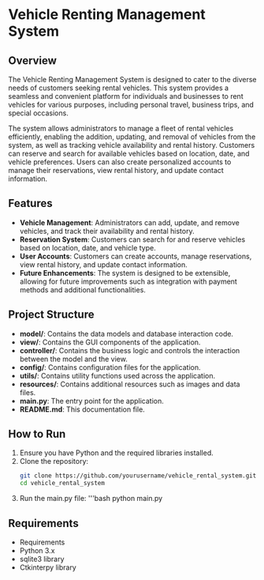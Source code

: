 # Vehicle Renting Management System

## Overview
The Vehicle Renting Management System is designed to cater to the diverse needs of customers seeking rental vehicles. This system provides a seamless and convenient platform for individuals and businesses to rent vehicles for various purposes, including personal travel, business trips, and special occasions.

The system allows administrators to manage a fleet of rental vehicles efficiently, enabling the addition, updating, and removal of vehicles from the system, as well as tracking vehicle availability and rental history. Customers can reserve and search for available vehicles based on location, date, and vehicle preferences. Users can also create personalized accounts to manage their reservations, view rental history, and update contact information.

## Features
- **Vehicle Management**: Administrators can add, update, and remove vehicles, and track their availability and rental history.
- **Reservation System**: Customers can search for and reserve vehicles based on location, date, and vehicle type.
- **User Accounts**: Customers can create accounts, manage reservations, view rental history, and update contact information.
- **Future Enhancements**: The system is designed to be extensible, allowing for future improvements such as integration with payment methods and additional functionalities.

## Project Structure
- **model/**:       Contains the data models and database interaction code.
- **view/**:        Contains the GUI components of the application.
- **controller/**:  Contains the business logic and controls the interaction between the model and the view.
- **config/**:      Contains configuration files for the application.
- **utils/**:       Contains utility functions used across the application.
- **resources/**:   Contains additional resources such as images and data files.
- **main.py**:      The entry point for the application.
- **README.md**:    This documentation file.

## How to Run
1. Ensure you have Python and the required libraries installed.
2. Clone the repository:
    ```bash
    git clone https://github.com/yourusername/vehicle_rental_system.git
    cd vehicle_rental_system
3. Run the main.py file:
    '''bash
    python main.py

## Requirements
- Requirements
- Python 3.x
- sqlite3 library
- Ctkinterpy library
